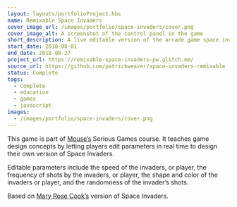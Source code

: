 ```yaml
---
layout: layouts/portfolioProject.hbs
name: Remixable Space Invaders
cover_image_url: /images/portfolio/space-invaders/cover.png
cover_image_alt: A screenshot of the control panel in the game
short_description: A live editable version of the arcade game space invaders for learning game design concepts.
start_date: 2018-08-01
end_date: 2018-08-27
project_url: https://remixable-space-invaders-pw.glitch.me/
source_url: https://github.com/patrickweaver/space-invaders-remixable
status: Complete
tags:
  - Complete
  - education
  - games
  - javascript
images:
  - /images/portfolio/space-invaders/cover.png
---
```


This game is part of [Mouse’s](https://mouse.org) Serious Games course. It teaches game design concepts by letting players edit parameters in real time to design their own version of Space Invaders.

Editable parameters include the speed of the invaders, or player, the frequency of shots by the invaders, or player, the shape and color of the invaders or player, and the randomness of the invader’s shots.

Based on [Mary Rose Cook’s](https://maryrosecook.com/) version of Space Invaders.
